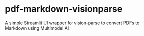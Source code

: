 # pdf-markdown-visionparse
A simple Streamlit UI wrapper for vision-parse to convert PDFs to Markdown using Multimodel AI
